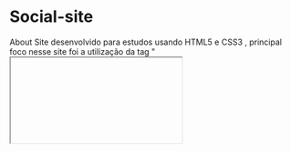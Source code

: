 <h1>Social-site</h1>

<p>
 About
Site desenvolvido para estudos usando HTML5 e CSS3 , principal foco nesse site foi a utilização da tag "<iframe>" usando diversas paginas em HTML para ser reproduzido dentro do "<iframe>"
</p>

![image](https://github.com/user-attachments/assets/24ed58e6-372f-441c-b8a3-83ab107aaa73)

<a href="https://bessadeev.github.io/social-site/">Acesse aqui </a>
 
